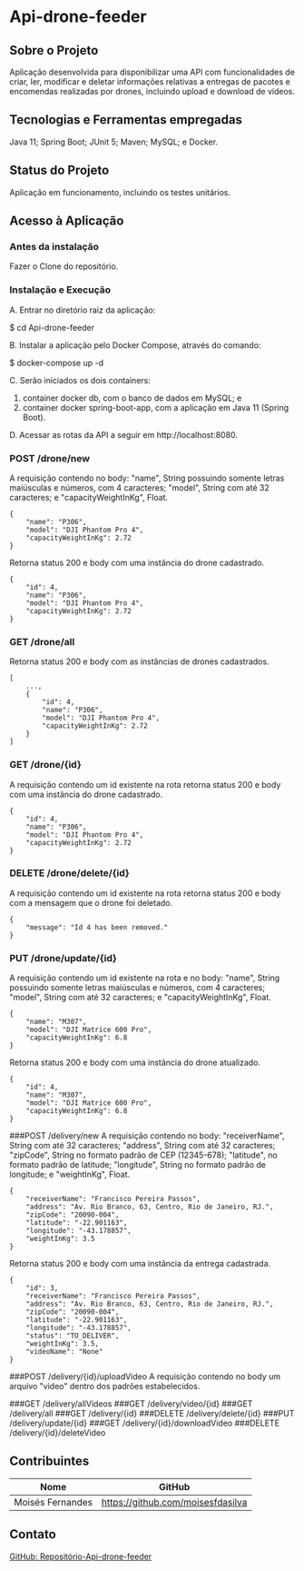 # Api-drone-feeder

## Sobre o Projeto
Aplicação desenvolvida para disponibilizar uma API com funcionalidades de criar, ler, modificar e deletar informações relativas a entregas de pacotes e encomendas realizadas por drones, incluindo upload e download de vídeos.

## Tecnologias e Ferramentas empregadas
Java 11;
Spring Boot;
JUnit 5;
Maven;
MySQL; e
Docker.

## Status do Projeto
Aplicação em funcionamento, incluindo os testes unitários.

## Acesso à Aplicação
### Antes da instalação
Fazer o Clone do repositório.

### Instalação e Execução
A. Entrar no diretório raiz da aplicação:

  $ cd Api-drone-feeder

B. Instalar a aplicação pelo Docker Compose, através do comando:
  
  $ docker-compose up -d

C. Serão iniciados os dois containers:
  1. container docker db, com o banco de dados em MySQL; e
  2. container docker spring-boot-app, com a aplicação em Java 11 (Spring Boot).

D. Acessar as rotas da API a seguir em http://localhost:8080.

### POST /drone/new
A requisição contendo no body: "name", String possuindo somente letras maiúsculas e números, com 4 caracteres; "model", String com até 32 caracteres; e "capacityWeightInKg", Float.

```
{ 
	"name": "P306",
	"model": "DJI Phantom Pro 4",
	"capacityWeightInKg": 2.72
}
```

Retorna status 200 e body com uma instância do drone cadastrado.

```
{ 
	"id": 4,
	"name": "P306",
	"model": "DJI Phantom Pro 4",
	"capacityWeightInKg": 2.72
}
```
### GET /drone/all
Retorna status 200 e body com as instâncias de drones cadastrados.

```
[
	...,
	{ 
		"id": 4,
		"name": "P306",
		"model": "DJI Phantom Pro 4",
		"capacityWeightInKg": 2.72
	}
]
```
### GET /drone/{id}
A requisição contendo um id existente na rota retorna status 200 e body com uma instância do drone cadastrado.

```
{ 
	"id": 4,
	"name": "P306",
	"model": "DJI Phantom Pro 4",
	"capacityWeightInKg": 2.72
}
```
### DELETE /drone/delete/{id}
A requisição contendo um id existente na rota retorna status 200 e body com a mensagem que o drone foi deletado.

```
{ 
	"message": "Id 4 has been removed."
}
```
### PUT /drone/update/{id}
A requisição contendo um id existente na rota e no body: "name", String possuindo somente letras maiúsculas e números, com 4 caracteres; "model", String com até 32  caracteres; e "capacityWeightInKg", Float.

```
{ 
	"name": "M307",
	"model": "DJI Matrice 600 Pro",
	"capacityWeightInKg": 6.8
}
```
Retorna status 200 e body com uma instância do drone atualizado.

```
{ 
	"id": 4,
	"name": "M307",
	"model": "DJI Matrice 600 Pro",
	"capacityWeightInKg": 6.8
}
```

###POST /delivery/new
A requisição contendo no body: "receiverName", String com até 32 caracteres; "address", String com até 32 caracteres; "zipCode", String no formato padrão de CEP (12345-678); "latitude", no formato padrão de latitude; "longitude", String no formato padrão de longitude; e "weightInKg", Float.

```
{
    "receiverName": "Francisco Pereira Passos",
    "address": "Av. Rio Branco, 63, Centro, Rio de Janeiro, RJ.",
    "zipCode": "20090-004",
    "latitude": "-22.901163",
    "longitude": "-43.178857",
    "weightInKg": 3.5
}
```
Retorna status 200 e body com uma instância da entrega cadastrada.

```
{
    "id": 3,
    "receiverName": "Francisco Pereira Passos",
    "address": "Av. Rio Branco, 63, Centro, Rio de Janeiro, RJ.",
    "zipCode": "20090-004",
    "latitude": "-22.901163",
    "longitude": "-43.178857",
    "status": "TO_DELIVER",
    "weightInKg": 3.5,
    "videoName": "None"
}
```
###POST /delivery/{id}/uploadVideo
A requisição contendo no body um arquivo "video" dentro dos padrões estabelecidos.

###GET /delivery/allVideos
###GET /delivery/video/{id}
###GET /delivery/all
###GET /delivery/{id}
###DELETE /delivery/delete/{id}
###PUT /delivery/update/{id}
###GET /delivery/{id}/downloadVideo
###DELETE /delivery/{id}/deleteVideo


## Contribuintes
|Nome|GitHub|
| -------- | -------- |
|Moisés Fernandes|https://github.com/moisesfdasilva|

## Contato
[GitHub: Repositório-Api-drone-feeder](https://github.com/moisesfdasilva/Api-drone-feeder)
